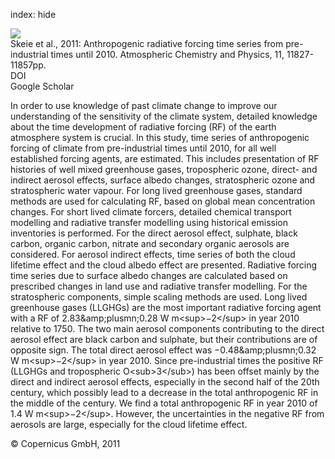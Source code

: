 index: hide

<div class="Citation">
    <div class="Citation-thumb CitationThumb-linked"  data-href="https://doi.org/10.5194/acp-11-11827-2011">
      <img src="https://static.claimspace.cloud/climate-study-static/refs/thumbs/10/Skeie_et_al_2011-thumb.png" />
    </div>

  <div class="Citation-body">
    <div class="Citation-text">Skeie et al., 2011: Anthropogenic radiative forcing time series from pre-industrial times until 2010. <span class="Article-journal">Atmospheric Chemistry and Physics, </span><span class="Article-volume">11, </span>11827-11857pp.</div>
    <div class="Citation-links">
      <div class="CitationLink" data-href="https://doi.org/10.5194/acp-11-11827-2011">
        <div class="CitationLink-icon CitationLink-Doi"></div>
        <div class="CitationLink-text">DOI</div>
      </div>
      <div class="CitationLink" data-href="https://scholar.google.com/scholar?q=10.5194/acp-11-11827-2011">
        <div class="CitationLink-icon CitationLink-Scholar"></div>
        <div class="CitationLink-text">Google Scholar</div>
      </div>
    </div>
  </div>
</div>

In order to use knowledge of past climate change to improve our understanding of the sensitivity of the climate system, detailed knowledge about the time development of radiative forcing (RF) of the earth atmosphere system is crucial. In this study, time series of anthropogenic forcing of climate from pre-industrial times until 2010, for all well established forcing agents, are estimated. This includes presentation of RF histories of well mixed greenhouse gases, tropospheric ozone, direct- and indirect aerosol effects, surface albedo changes, stratospheric ozone and stratospheric water vapour. For long lived greenhouse gases, standard methods are used for calculating RF, based on global mean concentration changes. For short lived climate forcers, detailed chemical transport modelling and radiative transfer modelling using historical emission inventories is performed. For the direct aerosol effect, sulphate, black carbon, organic carbon, nitrate and secondary organic aerosols are considered. For aerosol indirect effects, time series of both the cloud lifetime effect and the cloud albedo effect are presented. Radiative forcing time series due to surface albedo changes are calculated based on prescribed changes in land use and radiative transfer modelling. For the stratospheric components, simple scaling methods are used. Long lived greenhouse gases (LLGHGs) are the most important radiative forcing agent with a RF of 2.83&amp;amp;plusmn;0.28 W m&lt;sup&gt;−2&lt;/sup&gt; in year 2010 relative to 1750. The two main aerosol components contributing to the direct aerosol effect are black carbon and sulphate, but their contributions are of opposite sign. The total direct aerosol effect was −0.48&amp;amp;plusmn;0.32 W m&lt;sup&gt;−2&lt;/sup&gt; in year 2010. Since pre-industrial times the positive RF (LLGHGs and tropospheric O&lt;sub&gt;3&lt;/sub&gt;) has been offset mainly by the direct and indirect aerosol effects, especially in the second half of the 20th century, which possibly lead to a decrease in the total anthropogenic RF in the middle of the century. We find a total anthropogenic RF in year 2010 of 1.4 W m&lt;sup&gt;−2&lt;/sup&gt;. However, the uncertainties in the negative RF from aerosols are large, especially for the cloud lifetime effect.

<div class="Citation-copy">
&copy; Copernicus GmbH, 2011
</div>